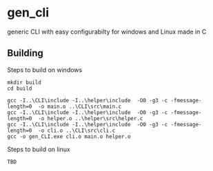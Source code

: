 # gen_cli
generic CLI with easy configurabilty for windows and Linux made in C 

## Building

Steps to build on windows

```shell
mkdir build 
cd build 

gcc -I..\CLI\include -I..\helper\include  -O0 -g3 -c -fmessage-length=0  -o main.o ..\CLI\src\main.c
gcc -I..\CLI\include -I..\helper\include  -O0 -g3 -c -fmessage-length=0  -o helper.o ..\helper\src\helper.c
gcc -I..\CLI\include -I..\helper\include  -O0 -g3 -c -fmessage-length=0  -o cli.o ..\CLI\src\cli.c 
gcc -o gen_CLI.exe cli.o main.o helper.o

```

Steps to build on linux

```shell
TBD
```
